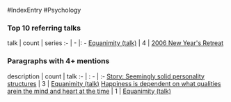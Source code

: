 #IndexEntry #Psychology

### Top 10 referring talks
talk | count | series
:- | - |: -
<a data-href="Equanimity (talk)" href="Equanimity+%28talk%29" class="internal-link" target="_blank" rel="noopener">Equanimity (talk)</a> | 4 | <a data-href="2006 New Year's Retreat" href="2006+New+Year%27s+Retreat" class="internal-link" target="_blank" rel="noopener">2006 New Year&#x27;s Retreat</a>

### Paragraphs with 4+ mentions
description | count | talk
:- | : - | :-
<a aria-label-position="top" aria-label="Equanimity (talk)" data-href="Equanimity (talk)#Story Seemingly solid personality structures\" href="Equanimity+%28talk%29#Story+Seemingly+solid+personality+structures%5C" class="internal-link" target="_blank" rel="noopener">Story: Seemingly solid personality structures</a> | 3 | <a data-href="Equanimity (talk)" href="Equanimity+%28talk%29" class="internal-link" target="_blank" rel="noopener">Equanimity (talk)</a>
<a aria-label-position="top" aria-label="Equanimity (talk)" data-href="Equanimity (talk)#Happiness is dependent on what qualities arein the mind and heart at the time\" href="Equanimity+%28talk%29#Happiness+is+dependent+on+what+qualities+arein+the+mind+and+heart+at+the+time%5C" class="internal-link" target="_blank" rel="noopener">Happiness is dependent on what qualities arein the mind and heart at the time</a> | 1 | <a data-href="Equanimity (talk)" href="Equanimity+%28talk%29" class="internal-link" target="_blank" rel="noopener">Equanimity (talk)</a>

